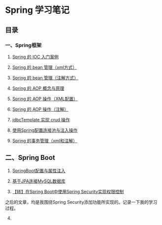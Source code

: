 ﻿# Spring 学习笔记

## 目录

### 一、Spring框架

1. [Spring 的 IOC 入门案例](https://github.com/justtreee/Learn/tree/master/Spring/LearnSpring01/src/com/treee/ioc)

2. [Spring 的 bean 管理（xml方式）](https://github.com/justtreee/Learn/tree/master/Spring/LearnSpring01/src/com/treee/property)

3. [Spring 的 bean 管理（注解方式）](https://github.com/justtreee/Learn/tree/master/Spring/LearnSpring02/src/com/treee/annotation)

4. [Spring 的 AOP 概念与原理](https://github.com/justtreee/Learn/tree/master/Spring/LearnSpring02/src/com/treee/aop#aop)

5. [Spring 的 AOP 操作（XML配置）](https://github.com/justtreee/Learn/tree/master/Spring/LearnSpring02/src/com/treee/aop#spring%E7%9A%84aop%E6%93%8D%E4%BD%9Cxml%E9%85%8D%E7%BD%AE)

6. [Spring 的 AOP 操作（注解）](https://github.com/justtreee/Learn/tree/master/Spring/LearnSpring03_aop/src/com/treee/aop)

7. [jdbcTemplate 实现 crud 操作](https://github.com/justtreee/Learn/tree/master/Spring/LearnSpring03_jdbcTemplate/src/com/treee/jdbc)

8. [使用Spring配置连接池与注入操作](https://github.com/justtreee/Learn/tree/master/Spring/LearnSpring03_jdbcTemplate/src/com/treee/c3p0)

9. [Spring 的事务管理（xml和注解）](https://github.com/justtreee/Learn/tree/master/Spring/LearnSpring03_tx)

## 二、Spring Boot

1. [SpringBoot配置与属性注入](https://github.com/justtreee/Learn/tree/master/Spring/LearnSpringBoot01)

2. [基于JPA连接MySQL数据库](https://github.com/justtreee/Learn/tree/master/Spring/LearnSpringBoot02)

3. [【转】在Spring Boot中使用Spring Security实现权限控制](http://blog.csdn.net/u012702547/article/details/54319508)  

之后的文章，均是我围绕Spring Security添加功能所实现的。记录一下我的学习过程。

4. 